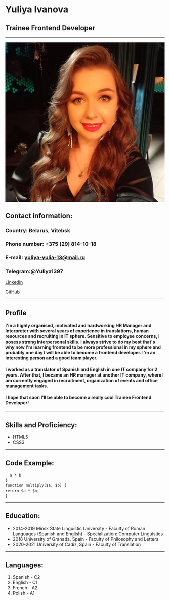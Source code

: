 # **Yuliya Ivanova**

## **Trainee Frontend Developer**

*****

![Julia](yuliya.png)

## **Contact information:**
### **Country:** Belarus, Vitebsk
### **Phone number:** +375 (29) 814-10-18
### **E-mail:** yuliya-yulia-13@mail.ru
### **Telegram:**@Yuliya1397
[Linkedin](https://www.linkedin.com/in/yuliya-ivanova-912814196/)

[GitHub](https://github.com/YuliyaIvanova13)

*****

## Profile

#### I'm a highly organised, motivated and hardworking HR Manager and Interpreter with several years of experience in translations, human resources and recruiting in IT sphere. Sensitive to employee concerns, I posess strong interpersonal skills. I always strive to do my best that's why now I'm learning frontend to be more professional in my sphere and probably one day I will be able to become a frontend developer. I'm an interesting person and a good team player.

#### I worked as a translator of Spanish and English in one IT company for 2 years. After that, I became an HR manager at another IT company, where I am currently engaged in recruitment, organization of events and office management tasks.

#### I hope that soon I'll be able to become a really cool Trainee Frontend Developer!

*****

## Skills and Proficiency:
* HTML5 
* CSS3

*****

## Code Example:

```function multiply(a, b){
  a * b
}
function multiply($a, $b) {
return $a * $b;
}
```

*****

## Education:
* 2014-2019 Minsk State Linguistic University - Faculty of Roman Languages (Spanish and English) - Specialization: Computer Linguistics
* 2018 University of Granada, Spain - Faculty of Philosophy and Letters
* 2020-2021 University of Cadiz, Spain - Faculty of Translation

*****

## Languages:
1. Spanish - C2
2. English - C1
3. French - A2
4. Polish - A1
